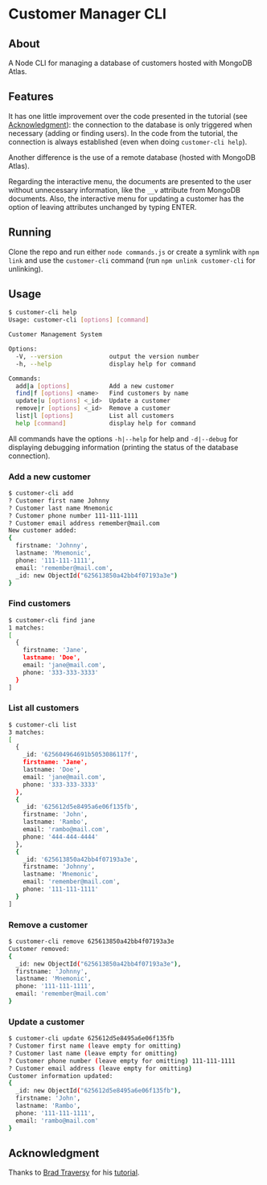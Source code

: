 # Customer Manager CLI

## About

A Node CLI for managing a database of customers hosted with MongoDB Atlas.

## Features

It has one little improvement over the code presented in the tutorial (see [Acknowledgment](#Acknowledgment)): the connection to the database is only triggered when necessary (adding or finding users). In the code from the tutorial, the connection is always established (even when doing `customer-cli help`).

Another difference is the use of a remote database (hosted with MongoDB Atlas).

Regarding the interactive menu, the documents are presented to the user without unnecessary information, like the `__v` attribute from MongoDB documents. Also, the interactive menu for updating a customer has the option of leaving attributes unchanged by typing ENTER.

## Running

Clone the repo and run either `node commands.js` or create a symlink with `npm link` and use the `customer-cli` command (run `npm unlink customer-cli` for unlinking).

## Usage

```bash
$ customer-cli help
Usage: customer-cli [options] [command]

Customer Management System

Options:
  -V, --version             output the version number
  -h, --help                display help for command

Commands:
  add|a [options]           Add a new customer
  find|f [options] <name>   Find customers by name
  update|u [options] <_id>  Update a customer
  remove|r [options] <_id>  Remove a customer
  list|l [options]          List all customers
  help [command]            display help for command
```

All commands have the options `-h|--help` for help and `-d|--debug` for displaying debugging information (printing the status of the database connection).

### Add a new customer

```bash
$ customer-cli add
? Customer first name Johnny
? Customer last name Mnemonic
? Customer phone number 111-111-1111
? Customer email address remember@mail.com
New customer added:
{
  firstname: 'Johnny',
  lastname: 'Mnemonic',
  phone: '111-111-1111',
  email: 'remember@mail.com',
  _id: new ObjectId("625613850a42bb4f07193a3e")
}
```

### Find customers

```bash
$ customer-cli find jane
1 matches:
[
  {
    firstname: 'Jane',
    lastname: 'Doe',
    email: 'jane@mail.com',
    phone: '333-333-3333'
  }
]
```

### List all customers

```bash
$ customer-cli list
3 matches:
[
  {
    _id: '625604964691b5053086117f',
    firstname: 'Jane',
    lastname: 'Doe',
    email: 'jane@mail.com',
    phone: '333-333-3333'
  },
  {
    _id: '625612d5e8495a6e06f135fb',
    firstname: 'John',
    lastname: 'Rambo',
    email: 'rambo@mail.com',
    phone: '444-444-4444'
  },
  {
    _id: '625613850a42bb4f07193a3e',
    firstname: 'Johnny',
    lastname: 'Mnemonic',
    email: 'remember@mail.com',
    phone: '111-111-1111'
  }
]
```

### Remove a customer

```bash
$ customer-cli remove 625613850a42bb4f07193a3e
Customer removed:
{
  _id: new ObjectId("625613850a42bb4f07193a3e"),
  firstname: 'Johnny',
  lastname: 'Mnemonic',
  phone: '111-111-1111',
  email: 'remember@mail.com'
}
```

### Update a customer

```bash
$ customer-cli update 625612d5e8495a6e06f135fb
? Customer first name (leave empty for omitting) 
? Customer last name (leave empty for omitting) 
? Customer phone number (leave empty for omitting) 111-111-1111
? Customer email address (leave empty for omitting) 
Customer information updated:
{
  _id: new ObjectId("625612d5e8495a6e06f135fb"),
  firstname: 'John',
  lastname: 'Rambo',
  phone: '111-111-1111',
  email: 'rambo@mail.com'
}
```

## Acknowledgment

Thanks to [Brad Traversy](https://github.com/bradtraversy) for his [tutorial](https://www.youtube.com/watch?v=v2GKt39-LPA&list=PLillGF-RfqbZ2ybcoD2OaabW2P7Ws8CWu&index=10).
